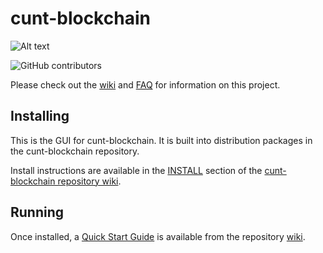 # cunt-blockchain
![Alt text](https://www.cuntnetwork.org/img/cunt_logo.svg)

![GitHub contributors](https://img.shields.io/github/contributors/Cunt-Network/cunt-blockchain?logo=GitHub)

Please check out the [wiki](https://github.com/Cunt-Network/cunt-blockchain/wiki)
and [FAQ](https://github.com/Cunt-Network/cunt-blockchain/wiki/FAQ) for
information on this project.

## Installing

This is the GUI for cunt-blockchain. It is built into distribution packages in the cunt-blockchain repository.

Install instructions are available in the
[INSTALL](https://github.com/Cunt-Network/cunt-blockchain/wiki/INSTALL)
section of the
[cunt-blockchain repository wiki](https://github.com/Cunt-Network/cunt-blockchain/wiki).

## Running

Once installed, a
[Quick Start Guide](https://github.com/Cunt-Network/cunt-blockchain/wiki/Quick-Start-Guide)
is available from the repository
[wiki](https://github.com/Cunt-Network/cunt-blockchain/wiki).
